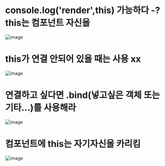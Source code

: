 # console.log('render',this) 가능하다 -? this는 컴포넌트 자신을 
![image](https://user-images.githubusercontent.com/85022962/130154414-42ba398b-960b-48cc-ad54-c2f9f4162961.png)

# this가 연결 안되어 있을 때는 사용 xx
![image](https://user-images.githubusercontent.com/85022962/130155022-33fdb263-e26b-4123-aa80-09426464266f.png)

# 연결하고 싶다면 .bind(넣고싶은 객체 또는 기타...)를 사용해라

![image](https://user-images.githubusercontent.com/85022962/130155346-6f96f201-3c4a-4d78-953e-125fdb9fd74d.png)

# 컴포넌트에 this는 자기자신을 카리킴

![image](https://user-images.githubusercontent.com/85022962/130155833-b4c384ec-7b16-49d3-9fd3-c170ee132a40.png)




